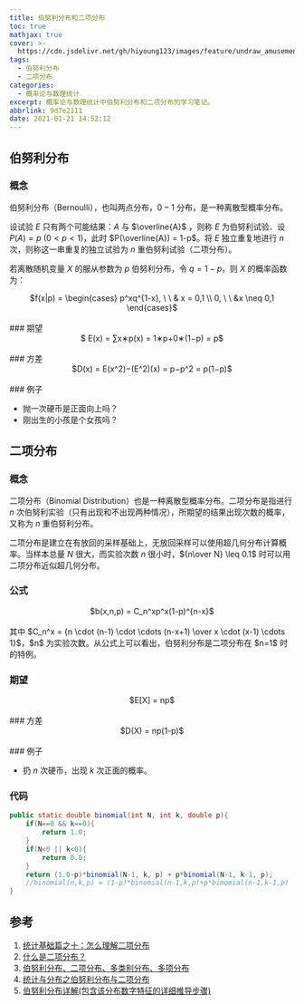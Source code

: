 ```yaml
---
title: 伯努利分布和二项分布
toc: true
mathjax: true
cover: >-
  https://cdn.jsdelivr.net/gh/hiyoung123/images/feature/undraw_amusement_park_17oe.svg
tags:
  - 伯努利分布
  - 二项分布
categories:
  - 概率论与数理统计
excerpt: 概率论与数理统计中伯努利分布和二项分布的学习笔记。
abbrlink: 9d7e2111
date: 2021-01-21 14:52:12
---
```


## 伯努利分布

### 概念

伯努利分布（Bernoulli），也叫两点分布，$0-1$ 分布，是一种离散型概率分布。

设试验 $E$ 只有两个可能结果：$A$ 与 $\overline{A}$ ，则称 $E$ 为伯努利试验．设 $P(A) = p \ (0<p<1)$，此时 $P(\overline{A}) = 1-p$。将 $E$ 独立重复地进行 $n$ 次，则称这一串重复的独立试验为 $n$ 重伯努利试验（二项分布）。

若离散随机变量 $X$ 的服从参数为 $p$ 伯努利分布，令 $q=1-p$，则 $X$ 的概率函数为：

<center>$f(x|p) = \begin{cases} p^xq^{1-x}, \ \  & x = 0,1 \\ 0, \ \ &x \neq 0,1 \end{cases}$</center></br>
### 期望

<center>$ E(x) = ∑x∗p(x) = 1∗p+0∗(1−p) = p$ </center></br>
### 方差

<center>$D(x) = E(x^2)−(E^2)(x) = p−p^2 = p(1−p)$</center></br>
### 例子

* 抛一次硬币是正面向上吗？
* 刚出生的小孩是个女孩吗？

## 二项分布

### 概念

二项分布（Binomial Distribution）也是一种离散型概率分布。二项分布是指进行 $n$ 次伯努利实验（只有出现和不出现两种情况），所期望的结果出现次数的概率，又称为 $n$ 重伯努利分布。

二项分布是建立在有放回的采样基础上，无放回采样可以使用超几何分布计算概率。当样本总量 $N$ 很大，而实验次数 $n$ 很小时，${n\over N} \leq 0.1$ 时可以用二项分布近似超几何分布。

### 公式

<center>$b(x,n,p) = C_n^xp^x(1-p)^{n-x}$</center></br>
其中 $C_n^x = {n \cdot (n-1) \cdot \cdots (n-x+1) \over x \cdot (x-1) \cdots 1}$，$n$ 为实验次数​。从公式上可以看出，伯努利分布是二项分布在 $n=1$ 时的特例。

### 期望

<center>$E[X] = np$</center></br>
### 方差

<center>$D(X) = np(1-p)$</center></br>
### 例子

* 扔 $n$ 次硬币，出现 $k$ 次正面的概率。

### 代码

```java
public static double binomial(int N, int k, double p){
    if(N==0 && k==0){
        return 1.0;
    }
    if(N<0 || k<0){
        return 0.0;
    }
    return (1.0-p)*binomial(N-1, k, p) + p*binomial(N-1, k-1, p);
    //binomial(n,k,p) = (1-p)*binomial(n-1,k,p)+p*bimomial(n-1,k-1,p)
}
```

## 参考

1. [统计基础篇之十：怎么理解二项分布](https://zhuanlan.zhihu.com/p/24692791)
2. [什么是二项分布？](https://www.zhihu.com/question/316063270)
3. [伯努利分布、二项分布、多类别分布、多项分布](https://zhuanlan.zhihu.com/p/43514413)
4. [统计与分布之伯努利分布与二项分布](https://www.cnblogs.com/jmilkfan-fanguiju/p/10589773.html)
5.  [伯努利分布详解(包含该分布数字特征的详细推导步骤)](https://www.cnblogs.com/ehomeshasha/p/3820512.html)


